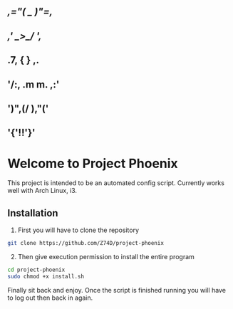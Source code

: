  ##    _,="( _  )"=,_
 ## _,'    \_>\_/    ',_
 ## .7,     {  }     ,\.
 ## '/:,  .m  m.  ,:\'
 ##    ')",(/  \),"('
 ##       '{'!!'}'


# Welcome to Project Phoenix

This project is intended to be an automated config script. Currently works well with Arch Linux, i3.

## Installation

1. First you will have to clone the repository

```bash
git clone https://github.com/Z74D/project-phoenix
```

2. Then give execution permission to install the entire program
```bash
cd project-phoenix
sudo chmod +x install.sh
```

Finally sit back and enjoy. 
Once the script is finished running you will have to log out then back in again.

